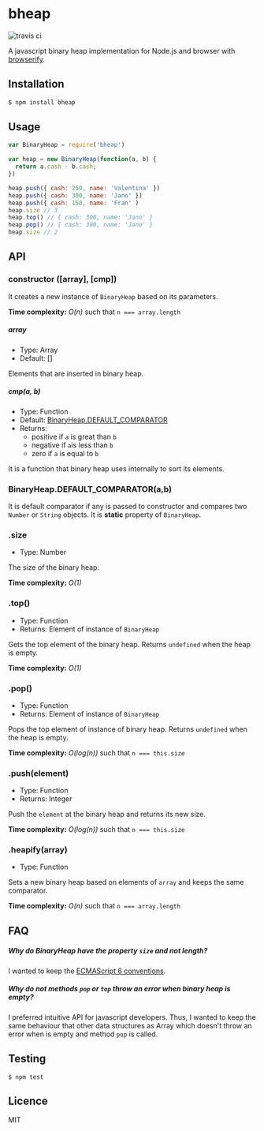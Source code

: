 # bheap

![travis ci](https://travis-ci.org/xgbuils/bheap.svg?branch=master)

A javascript binary heap implementation for Node.js and browser with [browserify](http://browserify.org/).

## Installation

``` bash
$ npm install bheap
```

## Usage

``` javascript
var BinaryHeap = require('bheap')

var heap = new BinaryHeap(function(a, b) {
  return a.cash - b.cash;
})

heap.push({ cash: 250, name: 'Valentina' })
heap.push({ cash: 300, name: 'Jano' })
heap.push({ cash: 150, name: 'Fran' )
heap.size // 3
heap.top() // { cash: 300, name: 'Jano' }
heap.pop() // { cash: 300, name: 'Jano' }
heap.size // 2
```

## API

### constructor ([array], [cmp])

It creates a new instance of `BinaryHeap` based on its parameters.

**Time complexity:** *O(n)* such that `n === array.length`

##### array
- Type: Array
- Default: []

Elements that are inserted in binary heap.

##### cmp(a, b)
- Type: Function
- Default: [BinaryHeap.DEFAULT_COMPARATOR](#BinaryHeap-DEFAULT_COMPARATOR-a-b)
- Returns: 
    - positive if `a` is great than `b`
    - negative if `a`is less than `b`
    - zero if `a` is equal to `b`

It is a function that binary heap uses internally to sort its elements.

### BinaryHeap.DEFAULT_COMPARATOR(a,b)

It is default comparator if any is passed to constructor and compares two `Number` or `String` objects. It is **static** property of `BinaryHeap`.

### .size
- Type: Number

The size of the binary heap.

**Time complexity:** *O(1)*

### .top()
- Type: Function
- Returns: Element of instance of `BinaryHeap`

Gets the top element of the binary heap.
Returns `undefined` when the heap is empty.

**Time complexity:** *O(1)*

### .pop()
- Type: Function
- Returns: Element of instance of `BinaryHeap`

Pops the top element of instance of binary heap.
Returns `undefined` when the heap is empty.

**Time complexity:** *O(log(n))* such that `n === this.size`

### .push(element)
- Type: Function
- Returns: Integer

Push the `element` at the binary heap and returns its new size.

**Time complexity:** *O(log(n))* such that `n === this.size`

### .heapify(array)
- Type: Function

Sets a new binary heap based on elements of `array` and keeps the same comparator.

**Time complexity:** *O(n)* such that `n === array.length`

## FAQ

##### Why do BinaryHeap have the property `size` and not length?

I wanted to keep the [ECMAScript 6 conventions](http://exploringjs.com/es6/ch_maps-sets.html#leanpub-auto-why-do-maps-and-sets-have-the-property-size-and-not-length).

##### Why do not methods `pop` or `top` throw an error when binary heap is empty?

I preferred intuitive API for javascript developers. Thus, I wanted to keep the same behaviour that other data structures as Array which doesn't throw an error when is empty and method `pop` is called.

## Testing

```
$ npm test
```

## Licence

MIT